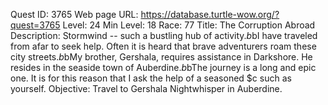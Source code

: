 Quest ID: 3765
Web page URL: https://database.turtle-wow.org/?quest=3765
Level: 24
Min Level: 18
Race: 77
Title: The Corruption Abroad
Description: Stormwind -- such a bustling hub of activity.$b$bI have traveled from afar to seek help. Often it is heard that brave adventurers roam these city streets.$b$bMy brother, Gershala, requires assistance in Darkshore. He resides in the seaside town of Auberdine.$b$bThe journey is a long and epic one. It is for this reason that I ask the help of a seasoned $c such as yourself.
Objective: Travel to Gershala Nightwhisper in Auberdine.
